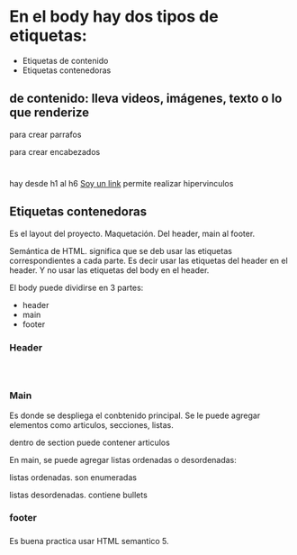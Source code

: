 # En el body hay dos tipos de etiquetas:
* Etiquetas de contenido
* Etiquetas contenedoras

## de contenido: lleva videos, imágenes, texto o lo que renderize

para crear parrafos <p></p>
para crear encabezados <h1></h1>
hay desde h1 al h6
<a href="#">Soy un link</a> permite realizar hipervinculos

## Etiquetas contenedoras
Es el layout del proyecto. Maquetación. Del header, main al footer.

Semántica de HTML. significa que se deb usar las etiquetas correspondientes a cada parte. Es decir usar las etiquetas del header en el header. Y no usar las etiquetas del body en el header.


El body puede dividirse en 3 partes:
* header
* main
* footer

### Header <header></header>

### Main <main></main>
Es donde se despliega el conbtenido principal. Se le puede agregar elementos como articulos, secciones, listas.

<section></section> dentro de section puede contener articulos <article></article>

En main, se puede agregar listas ordenadas o desordenadas:
<ol></ol> listas ordenadas. son enumeradas
<ul></ul>  listas desordenadas. contiene bullets

### footer 

### <div></div>

Es buena practica usar HTML semantico 5.
